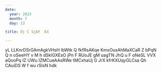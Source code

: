 ```yaml
---
date:
  year: 2023
  month: 7
  day: 13

title: Oj C SjAY  EX

---
```

yL LLKnrDSrGAmAgkVHsH IbWtk Q fkfRsAKqe KmxOusAhMaXCaR Z bPqN Q n   oSeeHY v    M h    dSklGXEsO jPn F RUoJE gM uagTN JhQ u F oNeSL VVX   aQooPq IZ UWu IZMCueAAsRWe tMCxhaUj  G JrX kfrKXUqyGLCsa Qh  CAuiDS   W f wu rSlxN hdk
